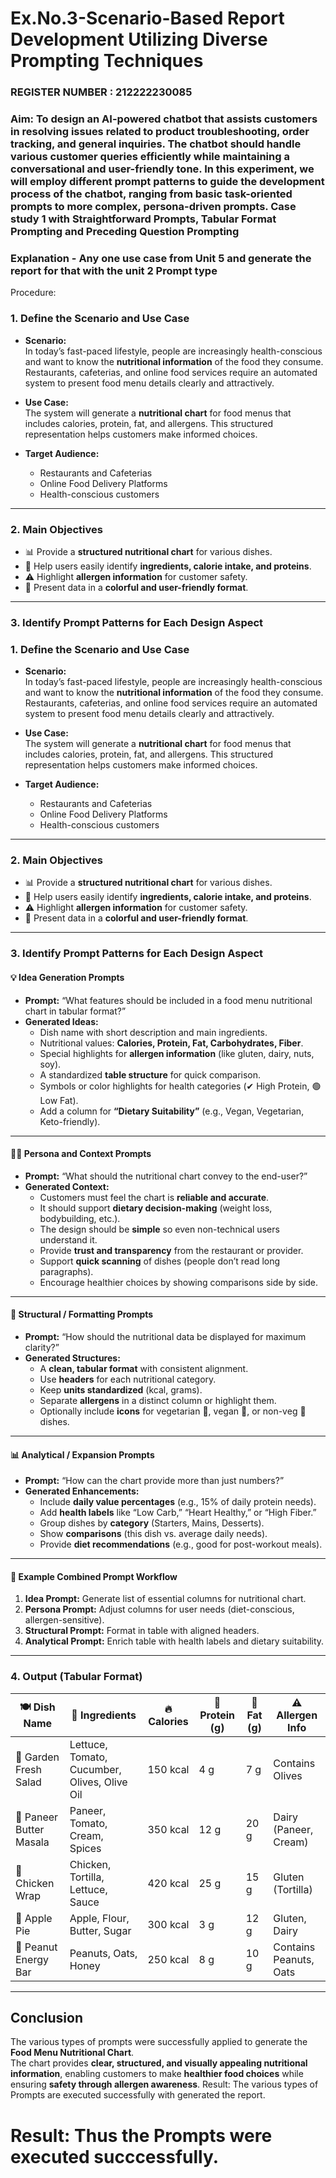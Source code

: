 # Ex.No.3-Scenario-Based Report Development Utilizing Diverse Prompting Techniques
                                                                          
### REGISTER NUMBER : 212222230085
### Aim: To design an AI-powered chatbot that assists customers in resolving issues related to product troubleshooting, order tracking, and general inquiries. The chatbot should handle various customer queries efficiently while maintaining a conversational and user-friendly tone. In this experiment, we will employ different prompt patterns to guide the development process of the chatbot, ranging from basic task-oriented prompts to more complex, persona-driven prompts. Case study 1 with Straightforward Prompts, Tabular Format Prompting and Preceding Question Prompting  

### Explanation - Any one use case from Unit 5 and generate the report for that with the unit 2 Prompt type
Procedure:
### 1. Define the Scenario and Use Case  
- **Scenario:**  
   In today’s fast-paced lifestyle, people are increasingly health-conscious and want to know the **nutritional information** of the food they consume. Restaurants, cafeterias, and online food services require an automated system to present food menu details clearly and attractively.  

- **Use Case:**  
   The system will generate a **nutritional chart** for food menus that includes calories, protein, fat, and allergens. This structured representation helps customers make informed choices.  

- **Target Audience:**  
   - Restaurants and Cafeterias  
   - Online Food Delivery Platforms  
   - Health-conscious customers  

---

### 2. Main Objectives  
- 📊 Provide a **structured nutritional chart** for various dishes.  
- 🍴 Help users easily identify **ingredients, calorie intake, and proteins**.  
- ⚠️ Highlight **allergen information** for customer safety.  
- 🌟 Present data in a **colorful and user-friendly format**.  

---

### 3. Identify Prompt Patterns for Each Design Aspect  

### 1. Define the Scenario and Use Case  
- **Scenario:**  
   In today’s fast-paced lifestyle, people are increasingly health-conscious and want to know the **nutritional information** of the food they consume. Restaurants, cafeterias, and online food services require an automated system to present food menu details clearly and attractively.  

- **Use Case:**  
   The system will generate a **nutritional chart** for food menus that includes calories, protein, fat, and allergens. This structured representation helps customers make informed choices.  

- **Target Audience:**  
   - Restaurants and Cafeterias  
   - Online Food Delivery Platforms  
   - Health-conscious customers  

---

### 2. Main Objectives  
- 📊 Provide a **structured nutritional chart** for various dishes.  
- 🍴 Help users easily identify **ingredients, calorie intake, and proteins**.  
- ⚠️ Highlight **allergen information** for customer safety.  
- 🌟 Present data in a **colorful and user-friendly format**.  

---

### 3. Identify Prompt Patterns for Each Design Aspect  

#### 💡 Idea Generation Prompts
- **Prompt:** “What features should be included in a food menu nutritional chart in tabular format?”  
- **Generated Ideas:**  
  - Dish name with short description and main ingredients.  
  - Nutritional values: **Calories, Protein, Fat, Carbohydrates, Fiber**.  
  - Special highlights for **allergen information** (like gluten, dairy, nuts, soy).  
  - A standardized **table structure** for quick comparison.  
  - Symbols or color highlights for health categories (✔ High Protein, 🟢 Low Fat).  
  - Add a column for **“Dietary Suitability”** (e.g., Vegan, Vegetarian, Keto-friendly).  

---

#### 👩‍💻 Persona and Context Prompts
- **Prompt:** “What should the nutritional chart convey to the end-user?”  
- **Generated Context:**  
  - Customers must feel the chart is **reliable and accurate**.  
  - It should support **dietary decision-making** (weight loss, bodybuilding, etc.).  
  - The design should be **simple** so even non-technical users understand it.  
  - Provide **trust and transparency** from the restaurant or provider.  
  - Support **quick scanning** of dishes (people don’t read long paragraphs).  
  - Encourage healthier choices by showing comparisons side by side.  

---

#### 🎨 Structural / Formatting Prompts
- **Prompt:** “How should the nutritional data be displayed for maximum clarity?”  
- **Generated Structures:**  
  - A **clean, tabular format** with consistent alignment.  
  - Use **headers** for each nutritional category.  
  - Keep **units standardized** (kcal, grams).  
  - Separate **allergens** in a distinct column or highlight them.  
  - Optionally include **icons** for vegetarian 🌱, vegan 🥗, or non-veg 🍗 dishes.  

---

#### 📊 Analytical / Expansion Prompts
- **Prompt:** “How can the chart provide more than just numbers?”  
- **Generated Enhancements:**  
  - Include **daily value percentages** (e.g., 15% of daily protein needs).  
  - Add **health labels** like “Low Carb,” “Heart Healthy,” or “High Fiber.”  
  - Group dishes by **category** (Starters, Mains, Desserts).  
  - Show **comparisons** (this dish vs. average daily needs).  
  - Provide **diet recommendations** (e.g., good for post-workout meals).  

---

#### 🧩 Example Combined Prompt Workflow
1. **Idea Prompt:** Generate list of essential columns for nutritional chart.  
2. **Persona Prompt:** Adjust columns for user needs (diet-conscious, allergen-sensitive).  
3. **Structural Prompt:** Format in table with aligned headers.  
4. **Analytical Prompt:** Enrich table with health labels and dietary suitability. 

---



### 4. Output (Tabular Format)  

| 🍽️ Dish Name          | 🥗 Ingredients                                 | 🔥 Calories | 💪 Protein (g) | 🧈 Fat (g) | ⚠️ Allergen Info       |
|------------------------|-----------------------------------------------|-------------|----------------|------------|-------------------------|
| 🥗 Garden Fresh Salad  | Lettuce, Tomato, Cucumber, Olives, Olive Oil  | 150 kcal    | 4 g            | 7 g        | Contains Olives         |
| 🍛 Paneer Butter Masala | Paneer, Tomato, Cream, Spices                | 350 kcal    | 12 g           | 20 g       | Dairy (Paneer, Cream)   |
| 🌯 Chicken Wrap        | Chicken, Tortilla, Lettuce, Sauce            | 420 kcal    | 25 g           | 15 g       | Gluten (Tortilla)       |
| 🍎 Apple Pie           | Apple, Flour, Butter, Sugar                   | 300 kcal    | 3 g            | 12 g       | Gluten, Dairy           |
| 🥜 Peanut Energy Bar   | Peanuts, Oats, Honey                         | 250 kcal    | 8 g            | 10 g       | Contains Peanuts, Oats  |

---

## Conclusion  
The various types of prompts were successfully applied to generate the **Food Menu Nutritional Chart**.  
The chart provides **clear, structured, and visually appealing nutritional information**, enabling customers to make **healthier food choices** while ensuring **safety through allergen awareness**.
Result: The various types of Prompts are executed successfully with generated the report.

# Result: Thus the Prompts were executed succcessfully.

